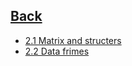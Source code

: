 
## [Back](https://github.com/ifanzilka/Statistic_for_R/blob/main/README.md)
  * [2.1 Matrix and structers](https://github.com/ifanzilka/Statistic_for_R/blob/main/Module%202:%20advanced%20structures/2.1/Matrix_and_structers.md)
  * [2.2 Data frimes](https://github.com/ifanzilka/Statistic_for_R/blob/main/Module%202:%20advanced%20structures/2.2/2.2Data_frimes.md)
